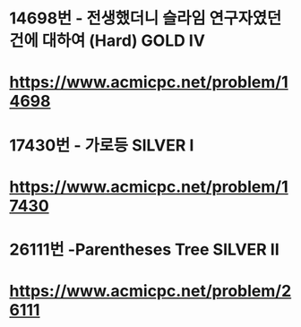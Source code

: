 # 14698번 - 전생했더니 슬라임 연구자였던 건에 대하여 (Hard) GOLD IV
# https://www.acmicpc.net/problem/14698

# 17430번 - 가로등 SILVER I
# https://www.acmicpc.net/problem/17430

# 26111번 -Parentheses Tree SILVER II
# https://www.acmicpc.net/problem/26111